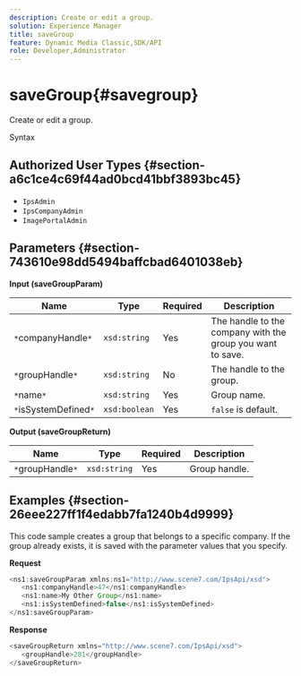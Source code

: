```yaml
---
description: Create or edit a group.
solution: Experience Manager
title: saveGroup
feature: Dynamic Media Classic,SDK/API
role: Developer,Administrator
---
```


# saveGroup{#savegroup}

Create or edit a group.

 Syntax 

## Authorized User Types {#section-a6c1ce4c69f44ad0bcd41bbf3893bc45}

* `IpsAdmin` 
* `IpsCompanyAdmin` 
* `ImagePortalAdmin`

## Parameters {#section-743610e98dd5494baffcbad6401038eb}

**Input (saveGroupParam)** 

|  Name  | Type  | Required  | Description  |
|---|---|---|---|
|  `*`companyHandle`*`  | `xsd:string`  | Yes  | The handle to the company with the group you want to save.  |
|  `*`groupHandle`*`  | `xsd:string`  | No  | The handle to the group.  |
|  `*`name`*`  | `xsd:string`  | Yes  | Group name.  |
|  `*`isSystemDefined`*`  | `xsd:boolean`  | Yes  | `false` is default.  |

**Output (saveGroupReturn)** 

|  Name  | Type  | Required  | Description  |
|---|---|---|---|
|  `*`groupHandle`*`  | `xsd:string`  | Yes  | Group handle.  |

## Examples {#section-26eee227ff1f4edabb7fa1240b4d9999}

This code sample creates a group that belongs to a specific company. If the group already exists, it is saved with the parameter values that you specify.

**Request** 

```java
<ns1:saveGroupParam xmlns:ns1="http://www.scene7.com/IpsApi/xsd">
   <ns1:companyHandle>47</ns1:companyHandle>
   <ns1:name>My Other Group</ns1:name>
   <ns1:isSystemDefined>false</ns1:isSystemDefined>
</ns1:saveGroupParam>
```

**Response** 

```java
<saveGroupReturn xmlns="http://www.scene7.com/IpsApi/xsd">
   <groupHandle>281</groupHandle>
</saveGroupReturn>
```

